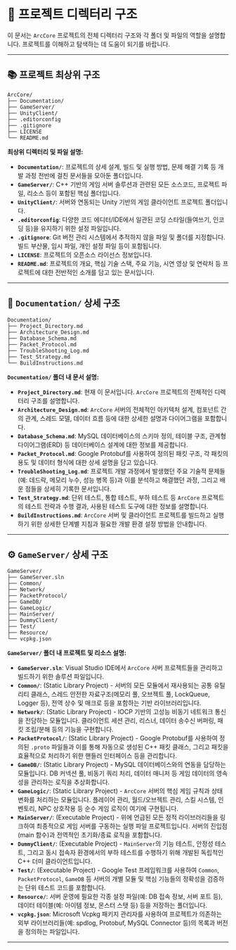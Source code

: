 # 📁 프로젝트 디렉터리 구조

이 문서는 `ArcCore` 프로젝트의 전체 디렉터리 구조와 각 폴더 및 파일의 역할을 설명합니다. 프로젝트를 이해하고 탐색하는 데 도움이 되기를 바랍니다.

---

## 📚 프로젝트 최상위 구조

```
ArcCore/
├── Documentation/
├── GameServer/
├── UnityClient/
├── .editorconfig
├── .gitignore
├── LICENSE
└── README.md
```

**최상위 디렉터리 및 파일 설명:**

* **`Documentation/`**: 프로젝트의 상세 설계, 빌드 및 실행 방법, 문제 해결 기록 등 개발 과정 전반에 걸친 문서들을 모아둔 폴더입니다.
* **`GameServer/`**: C++ 기반의 게임 서버 솔루션과 관련된 모든 소스코드, 프로젝트 파일, 리소스 등이 포함된 핵심 폴더입니다.
* **`UnityClient/`**: 서버와 연동되는 Unity 기반의 게임 클라이언트 프로젝트 폴더입니다.
* **`.editorconfig`**: 다양한 코드 에디터/IDE에서 일관된 코딩 스타일(들여쓰기, 인코딩 등)을 유지하기 위한 설정 파일입니다.
* **`.gitignore`**: Git 버전 관리 시스템에서 추적하지 않을 파일 및 폴더를 지정합니다. 빌드 부산물, 임시 파일, 개인 설정 파일 등이 포함됩니다.
* **`LICENSE`**: 프로젝트의 오픈소스 라이선스 정보입니다.
* **`README.md`**: 프로젝트의 개요, 핵심 기술 스택, 주요 기능, 시연 영상 및 연락처 등 프로젝트에 대한 전반적인 소개를 담고 있는 문서입니다.

---

## 📁 `Documentation/` 상세 구조

```
Documentation/
├── Project_Directory.md
├── Architecture_Design.md
├── Database_Schema.md
├── Packet_Protocol.md
├── TroubleShooting_Log.md
├── Test_Strategy.md
└── BuildInstructions.md
```

**`Documentation/` 폴더 내 문서 설명:**

* **`Project_Directory.md`**: 현재 이 문서입니다. `ArcCore` 프로젝트의 전체적인 디렉터리 구조를 설명합니다.
* **`Architecture_Design.md`**: `ArcCore` 서버의 전체적인 아키텍처 설계, 컴포넌트 간의 관계, 스레드 모델, 데이터 흐름 등에 대한 상세한 설명과 다이어그램을 포함합니다.
* **`Database_Schema.md`**: MySQL 데이터베이스의 스키마 정의, 테이블 구조, 관계형 다이어그램(ERD) 등 데이터베이스 설계에 대한 정보를 제공합니다.
* **`Packet_Protocol.md`**: Google Protobuf를 사용하여 정의된 패킷 구조, 각 패킷의 용도 및 데이터 형식에 대한 상세 설명을 담고 있습니다.
* **`TroubleShooting_Log.md`**: 프로젝트 개발 과정에서 발생했던 주요 기술적 문제들(예: 데드락, 메모리 누수, 성능 병목 등)과 이를 분석하고 해결했던 과정, 그리고 배운 점들을 상세히 기록한 문서입니다.
* **`Test_Strategy.md`**: 단위 테스트, 통합 테스트, 부하 테스트 등 `ArcCore` 프로젝트의 테스트 전략과 수행 결과, 사용된 테스트 도구에 대한 정보를 설명합니다.
* **`BuildInstructions.md`**: `ArcCore` 서버 및 클라이언트 프로젝트를 빌드하고 실행하기 위한 상세한 단계별 지침과 필요한 개발 환경 설정 방법을 안내합니다.

---

## ⚙️ `GameServer/` 상세 구조

```
GameServer/
├── GameServer.sln
├── Common/
├── Network/
├── PacketProtocol/
├── GameDB/
├── GameLogic/
├── MainServer/
├── DummyClient/
├── Test/
├── Resource/
└── vcpkg.json
```

**`GameServer/` 폴더 내 프로젝트 및 리소스 설명:**

* **`GameServer.sln`**: Visual Studio IDE에서 `ArcCore` 서버 프로젝트들을 관리하고 빌드하기 위한 솔루션 파일입니다.
* **`Common/`**: (Static Library Project) - 서버의 모든 모듈에서 재사용되는 공통 유틸리티 클래스, 스레드 안전한 자료구조(메모리 풀, 오브젝트 풀, LockQueue, Logger 등), 전역 상수 및 매크로 등을 포함하는 기반 라이브러리입니다.
* **`Network/`**: (Static Library Project) - IOCP 기반의 고성능 비동기 네트워크 통신을 전담하는 모듈입니다. 클라이언트 세션 관리, 리스너, 데이터 송수신 버퍼링, 패킷 조립/분해 등의 기능을 구현합니다.
* **`PacketProtocol/`**: (Static Library Project) - Google Protobuf를 사용하여 정의된 `.proto` 파일들과 이를 통해 자동으로 생성된 C++ 패킷 클래스, 그리고 패킷을 효율적으로 처리하기 위한 핸들러 인터페이스 등을 관리합니다.
* **`GameDB/`**: (Static Library Project) - MySQL 데이터베이스와의 연동을 담당하는 모듈입니다. DB 커넥션 풀, 비동기 쿼리 처리, 데이터 매니저 등 게임 데이터의 영속성을 관리하는 로직을 추상화합니다.
* **`GameLogic/`**: (Static Library Project) - `ArcCore` 서버의 핵심 게임 규칙과 상태 변화를 처리하는 모듈입니다. 플레이어 관리, 월드/오브젝트 관리, 스킬 시스템, 인벤토리, NPC 상호작용 등 순수 게임 로직이 여기에 구현됩니다.
* **`MainServer/`**: (Executable Project) - 위에 언급된 모든 정적 라이브러리들을 링크하여 최종적으로 게임 서버를 구동하는 실행 파일 프로젝트입니다. 서버의 진입점(main 함수)과 전역적인 초기화/종료 로직을 포함합니다.
* **`DummyClient/`**: (Executable Project) - `MainServer`의 기능 테스트, 안정성 테스트, 그리고 동시 접속자 환경에서의 부하 테스트를 수행하기 위해 개발된 독립적인 C++ 더미 클라이언트입니다.
* **`Test/`**: (Executable Project) - Google Test 프레임워크를 사용하여 `Common`, `PacketProtocol`, `GameDB` 등 서버의 개별 모듈 및 핵심 기능들의 정확성을 검증하는 단위 테스트 코드를 포함합니다.
* **`Resource/`**: 서버 운영에 필요한 각종 설정 파일(예: DB 접속 정보, 서버 포트 등), 데이터 테이블(예: 아이템 정보, 몬스터 스탯 등) 등을 저장하는 폴더입니다.
* **`vcpkg.json`**: Microsoft Vcpkg 패키지 관리자를 사용하여 프로젝트가 의존하는 외부 라이브러리들(예: spdlog, Protobuf, MySQL Connector 등)의 목록과 버전을 정의하는 파일입니다.

---